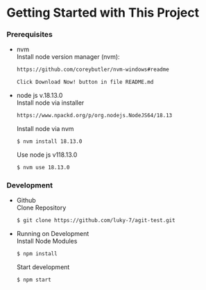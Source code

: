 # Getting Started with This Project
 
### Prerequisites
* nvm <br />
  Install node version manager (nvm):
  ```sh
  https://github.com/coreybutler/nvm-windows#readme
  ```
  
  ```sh
  Click Download Now! button in file README.md
  ```
  
* node js v.18.13.0 <br />
  Install node via installer
  ```sh
  https://www.npackd.org/p/org.nodejs.NodeJS64/18.13
  ```
  
  Install node via nvm
  ```sh
  $ nvm install 18.13.0
  ```
  
  Use node js v118.13.0
  ```sh
  $ nvm use 18.13.0
  ```

### Development
* Github <br />
  Clone Repository
  ```sh
  $ git clone https://github.com/luky-7/agit-test.git
  ```
 
* Running on Development <br />
  Install Node Modules
  ```sh
  $ npm install
  ```
  
  Start development
  ```sh
  $ npm start
  ```
